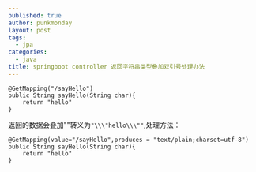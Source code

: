 ```yaml
---
published: true
author: punkmonday
layout: post
tags:
  - jpa
categories:
  - java
title: springboot controller 返回字符串类型叠加双引号处理办法
---
```

```
@GetMapping("/sayHello")
public String sayHello(String char){
	return "hello"
}
```

返回的数据会叠加""转义为`"\\\"hello\\\""`,处理方法：

```
@GetMapping(value="/sayHello",produces = "text/plain;charset=utf-8")
public String sayHello(String char){
	return "hello"
}
```
